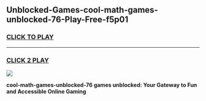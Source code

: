 
## Unblocked-Games-cool-math-games-unblocked-76-Play-Free-f5p01
<h3>
<a href="https://premium76.site?title=cool-math-games-unblocked-76&ref=09A">CLICK TO PLAY</a></h3>
<hr>

<h3>
<a href="https://premium76.site?title=cool-math-games-unblocked-76&ref=09A">CLICK 2 PLAY</a>
  
</h3>

<a href="https://premium76.site?title=cool-math-games-unblocked-76&ref=09A"><img src="https://clearcache.store/games.png"></a>


**cool-math-games-unblocked-76 games unblocked: Your Gateway to Fun and Accessible Online Gaming**
